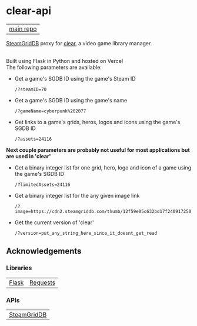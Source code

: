 # clear-api

<table>
<tbody>
<tr>
<td><a href="https://github.com/adithyasource/clear" target="_blank">main repo</a></td>
</tr>
</tbody>
</table>

[SteamGridDB](https://www.steamgriddb.com) proxy for [clear](https://clear.adithya.zip), a video game library manager.

\
Built using Flask in Python and hosted on Vercel
\
The following parameters are available:

- Get a game's SGDB ID using the game's Steam ID
  ```
  /?steamID=70
  ```
- Get a game's SGDB ID using the game's name
  ```
  /?gameName=cyberpunk%202077
  ```
- Get links to a game's grids, heros, logos and icons using the game's SGDB ID
  ```
  /?assets=24116
  ```
**Next couple parameters are probably not useful for most applications but are used in 'clear'**

- Get a binary integer list for one grid, hero, logo and icon of a game using the game's SGDB ID
  ```
  /?limitedAssets=24116
  ```
- Get a binary integer list for the any given image link
  ```
  /?image=https://cdn2.steamgriddb.com/thumb/12f59e05c632bd17f2409172507d6407.png
  ```
- Get the current version of 'clear'
  ```
  /?version=put_any_string_here_since_it_doesnt_get_read
  ```


## Acknowledgements

### Libraries

<table>
<tbody>
<tr>
<td><a href="https://pypi.org/project/Flask/" target="_blank">Flask</a></td>
<td><a href="https://pypi.org/project/requests/" target="_blank">Requests</a></td>
</tr>
</tbody>
</table>

### APIs

<table>
<tbody>
<tr>
<td><a href="https://www.steamgriddb.com/api/v2" target="_blank">SteamGridDB</a></td>
</tr>
</tbody>
</table>
